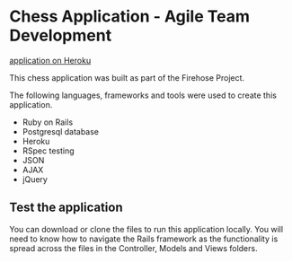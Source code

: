 # Chess Application - Agile Team Development

[application on Heroku](https://pawnstars-firehose.herokuapp.com/)

This chess application was built as part of the Firehose Project.

The following languages, frameworks and tools were used to create this application.

* Ruby on Rails
* Postgresql database
* Heroku
* RSpec testing
* JSON
* AJAX
* jQuery

## Test the application

You can download or clone the files to run this application locally. You will need to know how to navigate the Rails framework as the functionality is spread across the files in the Controller, Models and Views folders.
